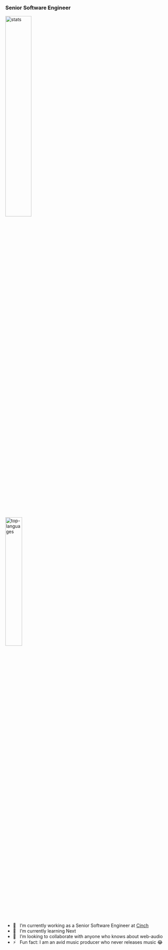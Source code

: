 ### Senior Software Engineer

<img src="https://github-readme-stats.vercel.app/api?username=Elliot-Evans-95&include_all_commits=true&count_private=true&custom_title=Stats&show_icons=true&theme=dracula" alt="stats" width="40%"/>
<br/>
<img src="https://github-readme-stats.vercel.app/api/top-langs/?username=Elliot-Evans-95&layout=compact&show_icons=true&theme=dracula" alt="top-languages" width="32%"/>
<br/>

- 🔭  &nbsp;  I’m currently working as a Senior Software Engineer at [Cinch](https://cinch.co.uk/)
- 🌱  &nbsp;  I’m currently learning Next
- 👯  &nbsp;  I’m looking to collaborate with anyone who knows about web-audio
- ⚡   &nbsp;  Fun fact: I am an avid music producer who never releases music 😂
